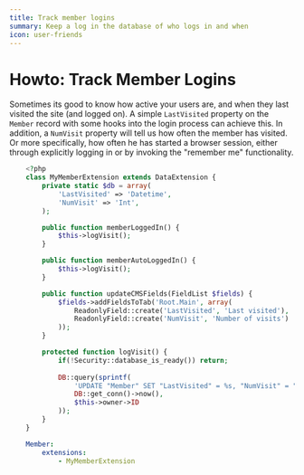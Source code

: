 ```yaml
---
title: Track member logins
summary: Keep a log in the database of who logs in and when
icon: user-friends
---
```


# Howto: Track Member Logins

Sometimes its good to know how active your users are,
and when they last visited the site (and logged on).
A simple `LastVisited` property on the `Member` record
with some hooks into the login process can achieve this.
In addition, a `NumVisit` property will tell us how
often the member has visited. Or more specifically,
how often he has started a browser session, either through
explicitly logging in or by invoking the "remember me" functionality.

```php
	<?php
	class MyMemberExtension extends DataExtension {
		private static $db = array(
			'LastVisited' => 'Datetime',
			'NumVisit' => 'Int',
		);

		public function memberLoggedIn() {
			$this->logVisit();
		}

		public function memberAutoLoggedIn() {
			$this->logVisit();
		}

		public function updateCMSFields(FieldList $fields) {
			$fields->addFieldsToTab('Root.Main', array(
				ReadonlyField::create('LastVisited', 'Last visited'),
				ReadonlyField::create('NumVisit', 'Number of visits')
			));
		}

		protected function logVisit() {
			if(!Security::database_is_ready()) return;
			
			DB::query(sprintf(
				'UPDATE "Member" SET "LastVisited" = %s, "NumVisit" = "NumVisit" + 1 WHERE "ID" = %d',
				DB::get_conn()->now(),
				$this->owner->ID
			));
		}
	}

```

```yml
	Member:
		extensions:
			- MyMemberExtension

```